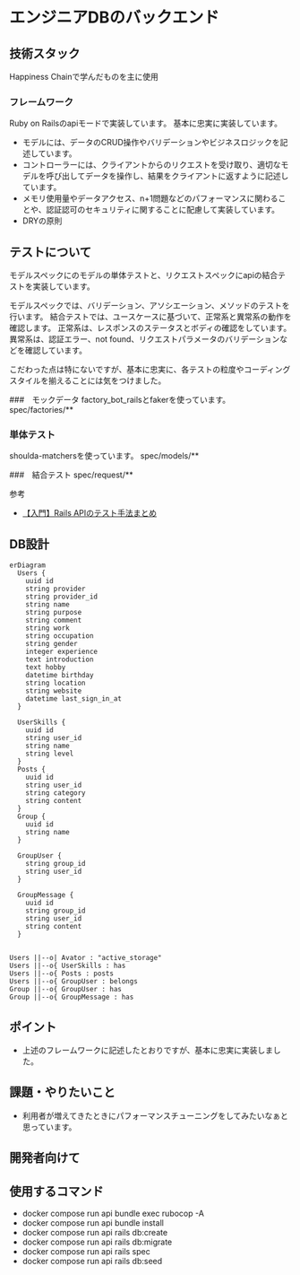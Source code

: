 # エンジニアDBのバックエンド

## 技術スタック
Happiness Chainで学んだものを主に使用

### フレームワーク
Ruby on Railsのapiモードで実装しています。
基本に忠実に実装しています。
- モデルには、データのCRUD操作やバリデーションやビジネスロジックを記述しています。
- コントローラーには、クライアントからのリクエストを受け取り、適切なモデルを呼び出してデータを操作し、結果をクライアントに返すように記述しています。
- メモリ使用量やデータアクセス、n+1問題などのパフォーマンスに関わることや、認証認可のセキュリティに関することに配慮して実装しています。
- DRYの原則

## テストについて
モデルスペックにのモデルの単体テストと、リクエストスペックにapiの結合テストを実装しています。

モデルスペックでは、バリデーション、アソシエーション、メソッドのテストを行います。
結合テストでは、ユースケースに基づいて、正常系と異常系の動作を確認します。
正常系は、レスポンスのステータスとボディの確認をしています。
異常系は、認証エラー、not found、リクエストパラメータのバリデーションなどを確認しています。

こだわった点は特にないですが、基本に忠実に、各テストの粒度やコーディングスタイルを揃えることには気をつけました。

###　モックデータ
factory_bot_railsとfakerを使っています。
spec/factories/**

### 単体テスト
shoulda-matchersを使っています。
spec/models/**

###　結合テスト
spec/request/**

参考
- [【入門】Rails APIのテスト手法まとめ](https://qiita.com/KNR109/items/fe331069c4f958efbd96)

## DB設計
```mermaid
erDiagram
  Users {
    uuid id
    string provider
    string provider_id
    string name
    string purpose
    string comment
    string work
    string occupation
    string gender
    integer experience
    text introduction
    text hobby
    datetime birthday
    string location
    string website
    datetime last_sign_in_at
  }

  UserSkills {
    uuid id
    string user_id
    string name
    string level
  }
  Posts {
    uuid id
    string user_id
    string category
    string content
  }
  Group {
    uuid id
    string name
  }

  GroupUser {
    string group_id
    string user_id
  }

  GroupMessage {
    uuid id
    string group_id
    string user_id
    string content
  }


Users ||--o| Avator : "active_storage"
Users ||--o{ UserSkills : has
Users ||--o{ Posts : posts
Users ||--o{ GroupUser : belongs
Group ||--o{ GroupUser : has
Group ||--o{ GroupMessage : has
```


## ポイント

- 上述のフレームワークに記述したとおりですが、基本に忠実に実装しました。

## 課題・やりたいこと

- 利用者が増えてきたときにパフォーマンスチューニングをしてみたいなぁと思っています。

## 開発者向けて
 ## 使用するコマンド
- docker compose run api bundle exec rubocop -A
- docker compose run api bundle install
- docker compose run api rails db:create
- docker compose run api rails db:migrate
- docker compose run api rails spec
- docker compose run api rails db:seed